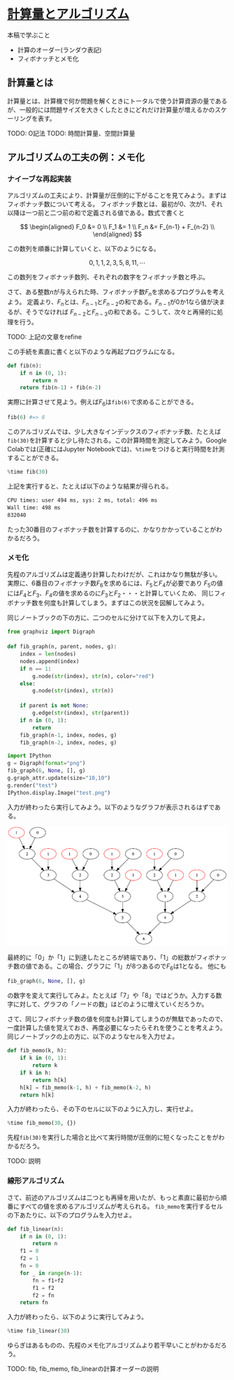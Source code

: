 # [計算量とアルゴリズム](https://kaityo256.github.io/python_zero/complexity/)

本稿で学ぶこと

* 計算のオーダー(ランダウ表記)
* フィボナッチとメモ化

## 計算量とは

計算量とは、計算機で何か問題を解くときにトータルで使う計算資源の量であるが、一般的には問題サイズを大きくしたときにどれだけ計算量が増えるかのスケーリングを表す。

TODO: O記法
TODO: 時間計算量、空間計算量

## アルゴリズムの工夫の例：メモ化

### ナイーブな再起実装

アルゴリズムの工夫により、計算量が圧倒的に下がることを見てみよう。まずはフィボナッチ数について考える。
フィボナッチ数とは、最初が0、次が1、それ以降は一つ前と二つ前の和で定義される値である。数式で書くと

$$
\begin{aligned}
F_0 &= 0 \\
F_1 &= 1 \\
F_n &= F_{n-1} + F_{n-2} \\
\end{aligned}
$$

この数列を順番に計算していくと、以下のようになる。

$$
0, 1, 1, 2, 3, 5, 8, 11, \cdots
$$

この数列をフィボナッチ数列、それぞれの数字をフィボナッチ数と呼ぶ。

さて、ある整数$n$が与えられた時、フィボナッチ数$F_n$を求めるプログラムを考えよう。
定義より、$F_n$とは、$F_{n-1}$と$F_{n-2}$の和である。$F_{n-1}$が0か1なら値が決まるが、そうでなければ
$F_{n-2}$と$F_{n-3}$の和である。こうして、次々と再帰的に処理を行う。

TODO: 上記の文章をrefine

この手続を素直に書くと以下のような再起プログラムになる。

```py
def fib(n):
    if n in (0, 1):
        return n
    return fib(n-1) + fib(n-2)
```

実際に計算させて見よう。例えば$F_{6}$は`fib(6)`で求めることができる。

```py
fib(6) #=> 8
```

このアルゴリズムでは、少し大きなインデックスのフィボナッチ数、たとえば`fib(30)`を計算すると少し待たされる。この計算時間を測定してみよう。Google Colabでは(正確にはJupyter Notebookでは)、`%time`をつけると実行時間を計測することができる。

```py
%time fib(30)
```

上記を実行すると、たとえば以下のような結果が得られる。

```sh
CPU times: user 494 ms, sys: 2 ms, total: 496 ms
Wall time: 498 ms
832040
```

たった30番目のフィボナッチ数を計算するのに、かなりかかっていることがわかるだろう。

### メモ化

先程のアルゴリズムは定義通り計算したわけだが、これはかなり無駄が多い。
実際に、6番目のフィボナッチ数$F_6$を求めるには、$F_5$と$F_4$が必要であり
$F_5$の値には$F_4$と$F_3$、$F_4$の値を求めるのに$F_3$と$F_2$・・・と計算していくため、
同じフィボナッチ数を何度も計算してしまう。まずはこの状況を図解してみよう。

同じノートブックの下の方に、二つのセルに分けて以下を入力して見よ。

```py
from graphviz import Digraph
  
def fib_graph(n, parent, nodes, g):
    index = len(nodes)
    nodes.append(index)
    if n == 1:
        g.node(str(index), str(n), color="red")
    else:
        g.node(str(index), str(n))

    if parent is not None:
        g.edge(str(index), str(parent))
    if n in (0, 1):
        return
    fib_graph(n-1, index, nodes, g)
    fib_graph(n-2, index, nodes, g)
```

```py
import IPython
g = Digraph(format="png")
fib_graph(6, None, [], g)
g.graph_attr.update(size="10,10")
g.render("test")
IPython.display.Image("test.png")
```

入力が終わったら実行してみよう。以下のようなグラフが表示されるはずである。

![fib/fib6.png](fig/fib6.png)

最終的に「0」か「1」に到達したところが終端であり、「1」の総数がフィボナッチ数の値である。この場合、グラフに「1」が8つあるので$F_6$は$1$となる。
他にも

```py
fib_graph(6, None, [], g)
```

の数字を変えて実行してみよ。たとえば「7」や「8」ではどうか。入力する数字に対して、グラフの「ノードの数」はどのように増えていくだろうか。

さて、同じフィボナッチ数の値を何度も計算してしまうのが無駄であったので、一度計算した値を覚えておき、再度必要になったらそれを使うことを考えよう。
同じノートブックの上の方に、以下のようなセルを入力せよ。

```py
def fib_memo(k, h):
    if k in (0, 1):
        return k
    if k in h:
        return h[k]
    h[k] = fib_memo(k-1, h) + fib_memo(k-2, h)
    return h[k]
```

入力が終わったら、その下のセルに以下のように入力し、実行せよ。

```py
%time fib_memo(30, {})
```

先程`fib(30)`を実行した場合と比べて実行時間が圧倒的に短くなったことをがわかるだろう。

TODO: 説明

### 線形アルゴリズム

さて、前述のアルゴリズムは二つとも再帰を用いたが、もっと素直に最初から順番にすべての値を求めるアルゴリズムが考えられる。
`fib_memo`を実行するセルの下あたりに、以下のプログラムを入力せよ。

```py
def fib_linear(n):
    if n in (0, 1):
        return n
    f1 = 0
    f2 = 1
    fn = 0
    for _ in range(n-1):
        fn = f1+f2
        f1 = f2
        f2 = fn
    return fn
```

入力が終わったら、以下のように実行してみよう。

```py
%time fib_linear(30)
```

ゆらぎはあるものの、先程のメモ化アルゴリズムより若干早いことがわかるだろう。

TODO: fib, fib_memo, fib_linearの計算オーダーの説明